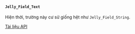 #### `Jelly_Field_Text`

Hiện thời, trường này cư sử giống hệt như `Jelly_Field_String`.

[Tài liệu API](../api/Jelly_Field_Text)